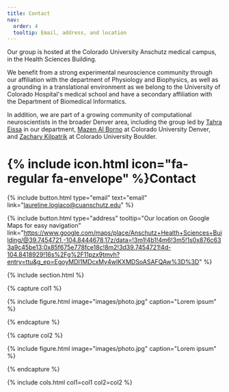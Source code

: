 ```yaml
---
title: Contact
nav:
  order: 4
  tooltip: Email, address, and location
---
```




Our group is hosted at the Colorado University Anschutz medical campus, in the Health Sciences Building.

We benefit from a strong experimental neuroscience community through our affiliation with the department of Physiology and Biophysics, as well as a grounding in a translational environment as we belong to the University of Colorado Hospital's medical school and have a secondary affiliation with the Department of Biomedical Informatics.

In addition, we are part of a growing community of computational neuroscientists in the broader Denver area, including the group led by [Tahra Eissa](https://eissalab.com/) in our department, [Mazen Al Borno](https://cse.ucdenver.edu/~alborno/#home) at Colorado University Denver, and [Zachary Kilpatrik](https://www.colorado.edu/amath/zpkilpat) at Colorado University Boulder.


# {% include icon.html icon="fa-regular fa-envelope" %}Contact


{%
  include button.html
  type="email"
  text="email"
  link="laureline.logiaco@cuanschutz.edu"
%}

{%
  include button.html
  type="address"
  tooltip="Our location on Google Maps for easy navigation"
  link="https://www.google.com/maps/place/Anschutz+Health+Sciences+Building/@39.7454721,-104.8444678,17z/data=!3m1!4b1!4m6!3m5!1s0x876c633a9c45be13:0x85f675e778fce18c!8m2!3d39.7454721!4d-104.8418929!16s%2Fg%2F11pzx9tmvh?entry=ttu&g_ep=EgoyMDI1MDcxMy4wIKXMDSoASAFQAw%3D%3D"
%}

{% include section.html %}

{% capture col1 %}

{%
  include figure.html
  image="images/photo.jpg"
  caption="Lorem ipsum"
%}

{% endcapture %}

{% capture col2 %}

{%
  include figure.html
  image="images/photo.jpg"
  caption="Lorem ipsum"
%}

{% endcapture %}

{% include cols.html col1=col1 col2=col2 %}

